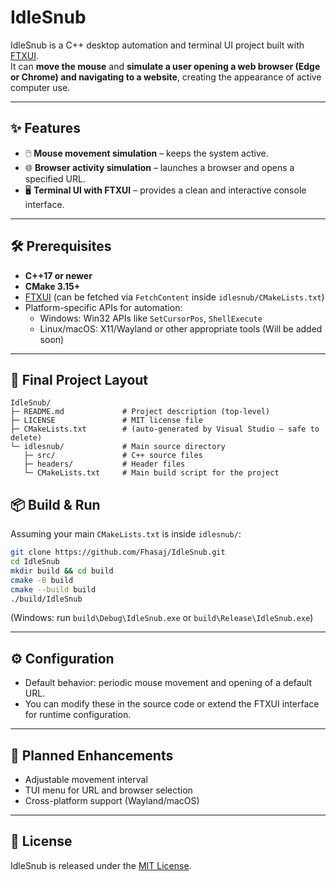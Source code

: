 # IdleSnub

IdleSnub is a C++ desktop automation and terminal UI project built with [FTXUI](https://github.com/ArthurSonzogni/FTXUI).  
It can **move the mouse** and **simulate a user opening a web browser (Edge or Chrome) and navigating to a website**, creating the appearance of active computer use.

---

## ✨ Features
- 🖱️ **Mouse movement simulation** – keeps the system active.
- 🌐 **Browser activity simulation** – launches a browser and opens a specified URL.
- 🖥️ **Terminal UI with FTXUI** – provides a clean and interactive console interface.

---

## 🛠️ Prerequisites
- **C++17 or newer**
- **CMake 3.15+**
- [FTXUI](https://github.com/ArthurSonzogni/FTXUI) (can be fetched via `FetchContent` inside `idlesnub/CMakeLists.txt`)
- Platform-specific APIs for automation:
    - Windows: Win32 APIs like `SetCursorPos`, `ShellExecute`
    - Linux/macOS: X11/Wayland or other appropriate tools (Will be added soon)

---

## 📂 Final Project Layout

```
IdleSnub/
├─ README.md             # Project description (top-level)
├─ LICENSE               # MIT license file
├─ CMakeLists.txt        # (auto-generated by Visual Studio — safe to delete)
└─ idlesnub/             # Main source directory
   ├─ src/               # C++ source files
   ├─ headers/           # Header files
   └─ CMakeLists.txt     # Main build script for the project
```

## 📦 Build & Run
Assuming your main `CMakeLists.txt` is inside `idlesnub/`:

```bash
git clone https://github.com/Fhasaj/IdleSnub.git
cd IdleSnub
mkdir build && cd build
cmake -B build
cmake --build build
./build/IdleSnub
````

(Windows: run `build\Debug\IdleSnub.exe` or `build\Release\IdleSnub.exe`)

---

## ⚙️ Configuration

* Default behavior: periodic mouse movement and opening of a default URL.
* You can modify these in the source code or extend the FTXUI interface for runtime configuration.

---

## 🚀 Planned Enhancements

* Adjustable movement interval
* TUI menu for URL and browser selection
* Cross-platform support (Wayland/macOS)

---

## 📝 License

IdleSnub is released under the [MIT License](./LICENSE).
